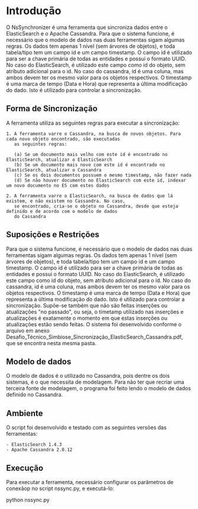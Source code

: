 Introdução
==========

O NsSynchronizer é uma ferramenta que sincroniza dados entre o ElasticSearch e o Apache Cassandra.
Para que o sistema funcione, é necessário que o modelo de dados nas duas ferramentas sigam algumas regras.
Os dados tem apenas 1 nível (sem árvores de objetos), e toda tabela/tipo tem um campo id e um campo timestamp.
O campo id é utilizado para ser a chave primária de todas as entidades e possui o formato UUID. No caso do ElasticSearch,
é utilizado este campo como id do objeto, sem atributo adicional para o id. No caso do cassandra, id é uma coluna, mas ambos 
devem ter os mesmo valor para os objetos respectivos. O timestamp é uma marca de tempo (Data e Hora) que representa a última 
modificação do dado. Isto é utilizado para controlar a sincronização.

Forma de Sincronização
----------------------

A ferramenta utiliza as seguintes regras para executar a sincronização:

	1. A ferramenta varre o Cassandra, na busca de novos objetos. Para cada novo objeto encontrado, são executadas 
	   as seguintes regras:
	   
	   (a) Se um documento mais velho com este id é encontrado no ElasticSearch, atualizar o ElasticSearch
	   (b) Se um documento mais novo com este id é encontrado no ElasticSearch, atualizar o Cassandra
	   (c) Se os dois documentos possuem o mesmo timestamp, não fazer nada
	   (d) Se não houver documento no ElasticSearch com este id, indexar um novo documento no ES com estes dados
	   
	2. A ferramenta varre o ElasticSearch, na busca de dados que lá existem, e não existem no Cassandra. No caso,
	   se encontrado, cria-se o objeto no Cassandra, desde que esteja definido e de acordo com o modelo de dados 
	   do Cassandra
 

Suposições e Restrições
-----------------------

Para que o sistema funcione, é necessário que o modelo de dados nas duas ferramentas sigam algumas regras.
Os dados tem apenas 1 nível (sem árvores de objetos), e toda tabela/tipo tem um campo id e um campo timestamp.
O campo id é utilizado para ser a chave primária de todas as entidades e possui o formato UUID. No caso do ElasticSearch,
é utilizado este campo como id do objeto, sem atributo adicional para o id. No caso do cassandra, id é uma coluna, mas ambos 
devem ter os mesmo valor para os objetos respectivos. O timestamp é uma marca de tempo (Data e Hora) que representa a última 
modificação do dado. Isto é utilizado para controlar a sincronização.
Supõe-se também que não são feitas inserções ou atualizações "no passado", ou seja, o timetamp utilizado nas inserções e 
atualizações é exatamente o momento em que estas inserções ou atualizações estão sendo feitas.
O sistema foi desenvolvido conforme o arquivo em anexo Desafio_Técnico_Simbiose_Sincronização_ElasticSearch_Cassandra.pdf,
que se encontra nesta mesma pasta.


Modelo de dados
----------------
O modelo de dados é o utilizado no Cassandra, pois dentre os dois sistemas, é o que necessita de modelagem. Para não ter que 
recriar uma terceira fonte de modelagem, o programa foi feito lendo o modelo de dados definido no Cassandra.

 
Ambiente
--------

O script foi desenvolvido e testado com as seguintes versões das ferramentas:

	- ElasticSearch 1.4.3
	- Apache Cassandra 2.0.12
	
Execução
--------

Para executar a ferramenta, necessário configurar os parâmetros de conexãop no script nssync.py, e executá-lo:

python nssync.py

